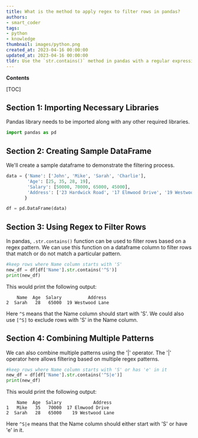 ```yaml
---
title: What is the method to apply regex to filter rows in pandas?
authors:
- smart_coder
tags:
- python
- knowledge
thumbnail: images/python.png
created_at: 2023-04-16 00:00:00
updated_at: 2023-04-16 00:00:00
tldr: Use the `str.contains()` method in pandas with a regular expression pattern to filter rows based on text matches.
---
```


**Contents**

[TOC]

## Section 1: Importing Necessary Libraries

Pandas library needs to be imported along with any other required libraries. 

```python
import pandas as pd
```


## Section 2: Creating Sample DataFrame
 
We'll create a sample dataframe to demonstrate the filtering process. 

```python
data = {'Name': ['John', 'Mike', 'Sarah', 'Charlie'],
        'Age': [25, 35, 28, 19],
        'Salary': [50000, 70000, 65000, 45000],
        'Address': ['23 Hardwick Road', '17 Elmwood Drive', '19 Westwood Lane', '11 Albert Street']
       }

df = pd.DataFrame(data)
```

## Section 3: Using Regex to Filter Rows

In pandas, `.str.contains()` function can be used to filter rows based on a regex pattern. We can use this function on a dataframe column to filter rows that match or do not match a particular pattern. 

```python
#keep rows where Name column starts with 'S'
new_df = df[df['Name'].str.contains('^S')]
print(new_df)
```

This would print the following output:

```
    Name  Age  Salary          Address
2  Sarah   28   65000  19 Westwood Lane
```

Here `^S` means that the Name column should start with 'S'. We could also use `[^S]` to exclude rows with 'S' in the Name column.

## Section 4: Combining Multiple Patterns

We can also combine multiple patterns using the '|' operator. The '|' operator here allows filtering based on multiple regex patterns.

```python
#keep rows where Name column starts with 'S' or has 'e' in it
new_df = df[df['Name'].str.contains('^S|e')]
print(new_df)
```

This would print the following output:

```
    Name  Age  Salary            Address
1   Mike   35   70000  17 Elmwood Drive
2  Sarah   28   65000    19 Westwood Lane
```

Here `^S|e` means that the Name column should either start with 'S' or have 'e' in it.
